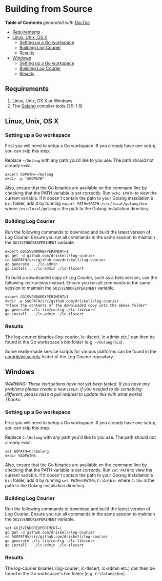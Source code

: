 # Building from Source

<!-- START doctoc generated TOC please keep comment here to allow auto update -->
<!-- DON'T EDIT THIS SECTION, INSTEAD RE-RUN doctoc TO UPDATE -->
**Table of Contents**  *generated with [DocToc](https://github.com/thlorenz/doctoc)*

- [Requirements](#requirements)
- [Linux, Unix, OS X](#linux-unix-os-x)
  - [Setting up a Go workspace](#setting-up-a-go-workspace)
  - [Building Log Courier](#building-log-courier)
  - [Results](#results)
- [Windows](#windows)
  - [Setting up a Go workspace](#setting-up-a-go-workspace-1)
  - [Building Log Courier](#building-log-courier-1)
  - [Results](#results-1)

<!-- END doctoc generated TOC please keep comment here to allow auto update -->

## Requirements

1. Linux, Unix, OS X or Windows
1. The [Golang](http://golang.org/doc/install) compiler tools (1.5-1.6)

## Linux, Unix, OS X

### Setting up a Go workspace

First you will need to setup a Go workspace. If you already have one setup, you
can skip this step.

Replace `~/Golang` with any path you'd like to you use. The path should not
already exist.

```
export GOPATH=~/Golang
mkdir -p "$GOPATH"
```

Also, ensure that the Go binaries are available on the command line by checking
that the PATH variable is set correctly. Run `echo $PATH` to view the current
variable. If it doesn't contain the path to your Golang installation's `bin`
folder, add it by running `export PATH=$PATH:/usr/local/golang/bin` where
`/usr/local/golang` is the path to the Golang installation directory.

### Building Log Courier

Run the following commands to download and build the latest version of Log
Courier. Ensure you run all commands in the same session to maintain the
`GO15VENDOREXPERIMENT` variable.

```
export GO15VENDOREXPERIMENT=1
go get -d github.com/driskell/log-courier
cd $GOPATH/src/github.com/driskell/log-courier
go generate . ./lc-admin
go install . ./lc-admin ./lc-tlscert
```

To build a downloaded copy of Log Courier, such as a beta version, use the
following instructions instead. Ensure you run all commands in the same session
to maintain the `GO15VENDOREXPERIMENT` variable.

```
export GO15VENDOREXPERIMENT=1
mkdir -p $GOPATH/src/github.com/driskell/log-courier
*Place the contents of the downloaded copy into the above folder*
go generate ./lc-lib/config ./lc-lib/core
go install . ./lc-admin ./lc-tlscert
```

### Results

The log-courier binaries (log-courier, lc-tlscert, lc-admin etc.) can then be
found in the Go workspace's bin folder (e.g. `~/Golang/bin`).

Some ready-made service scripts for various platforms can be found in the
[contrib/initscripts](contrib/initscripts) folder of the Log Courier repository.

## Windows

*WARNING: These instructions have not yet been tested. If you have any problems
please create a new issue. If you needed to do something different, please raise
a pull request to update this with what works! Thanks.*

### Setting up a Go workspace

First you will need to setup a Go workspace. If you already have one setup, you
can skip this step.

Replace `C:\Golang` with any path you'd like to you use. The path should not
already exist.

```
set GOPATH=C:\Golang
mkdir %GOPATH%
```

Also, ensure that the Go binaries are available on the command line by checking
that the PATH variable is set correctly. Run `set PATH` to view the current
variable. If it doesn't contain the path to your Golang installation's `bin`
folder, add it by running `set PATH=%PATH%;C:\Go\bin` where `C:\Go` is the path
to the Golang installation directory.

### Building Log Courier

Run the following commands to download and build the latest version of Log
Courier. Ensure you run all commands in the same session to maintain the
`GO15VENDOREXPERIMENT` variable.

```
set GO15VENDOREXPERIMENT=1
go get -d github.com/driskell/log-courier
cd %GOPATH%/src/github.com/driskell/log-courier
go generate ./lc-lib/config ./lc-lib/core
go install . ./lc-admin ./lc-tlscert
```

### Results

The log-courier binaries (log-courier, lc-tlscert, lc-admin etc.) can then be
found in the Go workspace's bin folder (e.g. `C:\Golang\bin`).

